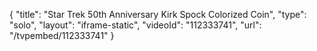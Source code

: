 {
    "title": "Star Trek 50th Anniversary Kirk   Spock Colorized Coin",
    "type": "solo",
    "layout": "iframe-static",
    "videoId": "112333741",
    "url": "\/tvpembed\/112333741"
}